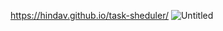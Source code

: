 https://hindav.github.io/task-sheduler/
![Untitled](https://github.com/hindav/task-sheduler/assets/94749113/52005787-4e08-449e-adce-c5159845433a)

